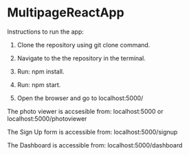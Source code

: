 # MultipageReactApp

Instructions to run the app:

1. Clone the repository using git clone <repo link> command.

2. Navigate to the the repository in the terminal.

3. Run: npm install.

4. Run: npm start.

5. Open the browser and go to localhost:5000/

The photo viewer is accsesible from: localhost:5000 or localhost:5000/photoviewer

The Sign Up form is accessible from: localhost:5000/signup

The Dashboard is accessible from: localhost:5000/dashboard
